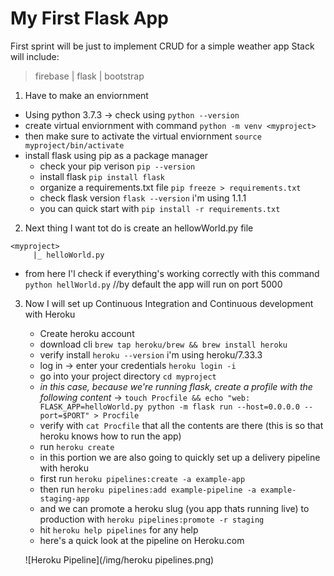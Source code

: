 # My First Flask App
First sprint will be just to implement CRUD
for a simple weather app
Stack will include:
>firebase | flask | bootstrap

1. Have to make an enviornment
- Using python 3.7.3 -> check using `python --version`
- create virtual enviornment with command `python -m venv <myproject>`
- then make sure to activate the virtual enviornment `source myproject/bin/activate`
- install flask using pip as a package manager 
    - check your pip verison `pip --version`
    - install flask `pip install flask`
    - organize a requirements.txt file `pip freeze > requirements.txt`
    - check flask version `flask --version` i'm using 1.1.1
    - you can quick start with `pip install -r requirements.txt`
    
2. Next thing I want tot do is create an hellowWorld.py file
```
<myproject>
     |_ helloWorld.py
``` 
- from here I'l check if everything's working correctly with this command `python hellWorld.py` //by default the app will run on port 5000

3. Now I will set up Continuous Integration and Continuous development with Heroku
    - Create heroku account
    - download cli `brew tap heroku/brew && brew install heroku`
    - verify install `heroku --version` i'm using heroku/7.33.3
    - log in -> enter your credentials `heroku login -i`
    - go into your project directory `cd myproject`
    - *in this case, because we're running flask, create a profile with the following content* -> `touch Procfile && echo "web: FLASK_APP=helloWorld.py python -m flask run --host=0.0.0.0 --port=$PORT" > Procfile`
    - verify with `cat Procfile` that all the contents are there (this is so that heroku knows how to run the app)
    - run `heroku create`
    - in this portion we are also going to quickly set up a delivery pipeline with heroku
    - first run `heroku pipelines:create -a example-app`
    - then run `heroku pipelines:add example-pipeline -a example-staging-app`
    - and we can promote a heroku slug (you app thats running live) to production with `heroku pipelines:promote -r staging`
    - hit `heroku help pipelines` for any help
    - here's a quick look at the pipeline on Heroku.com 
    
    ![Heroku Pipeline](/img/heroku pipelines.png)
